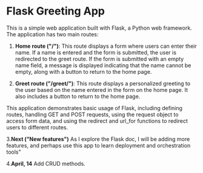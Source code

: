 # Flask Greeting App

This is a simple web application built with Flask, a Python web framework. The application has two main routes:

1. **Home route ("/")**: This route displays a form where users can enter their name. If a name is entered and the form is submitted, the user is redirected to the greet route. If the form is submitted with an empty name field, a message is displayed indicating that the name cannot be empty, along with a button to return to the home page.

2. **Greet route ("/greet/")**: This route displays a personalized greeting to the user based on the name entered in the form on the home page. It also includes a button to return to the home page.

This application demonstrates basic usage of Flask, including defining routes, handling GET and POST requests, using the request object to access form data, and using the redirect and url_for functions to redirect users to different routes.

3.**Next ("New features")**
As I explore the Flask doc, I will be adding more features, and perhaps use this app to learn deployment and orchestration tools"

4.**April, 14**
Add CRUD methods.